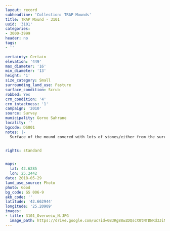 ```yaml
---
layout: record
subheadline: 'Collection: TRAP Mounds'
title: TRAP Mound - 3101
uuid: '3101'
categories:
- 3000-3999
header: no
tags:
- ''

certainty: Certain
elevation: '449'
max_diameter: '16'
min_diameter: '13'
height: '1'
size_category: Small
surrounding_land_use: Pasture
surface_condition: Scrub
robbed: Yes
crm_condition: '4'
crm_intactness: '1'
campaign: '2010'
source: Survey
municipality: Gorno Sahrane
locality: ''
bgcode: DS001
notes: |-
  Surface of the mound covered with lots of stones/either from the surrounding pasture or from the mound.


rights: standard


maps:
  lat: 42.6285
  lon: 25.2442
date: 2018-05-29
land_use_source: Photo
photo: Good
bg_code: GS 006-9
akb_code: ''
latitude: '42.662944'
longitude: '25.20909'
images:
- title: 3101_Overweiw_N.JPG
  image_path: https://drive.google.com/uc?id=0B3Rg88wZDQscX0tNTDNRd3JiN1k
---
```

